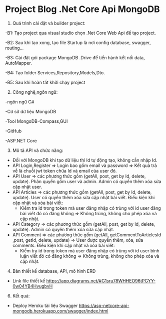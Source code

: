 # Project Blog .Net Core Api MongoDB

1. Quá trình cài đặt và builder project:

-B1: Tạo project qua visual studio chọn .Net Core Web Api để tạo project.

-B2: Sau khi tạo xong, tạo file Startup là nơi config database, swagger, routing...

-B3: Cài đặt gói package MongoDB .Drive để tiến hành kết nối data, AutoMapper.

-B4: Tạo folder Services,Repository,Models,Dto.

-B5: Sau khi hoàn tất khởi chạy project

2. Công nghệ,ngôn ngữ:

-ngôn ngữ C#

-Cơ sở dữ liệu MongoDB

-Tool MongoDB-Compass,GUI

-GitHub

-ASP.NET Core

3. Mô tả API và chức năng:
- Đối với MongoDB khi tạo dữ liệu thì Id tự động tạo, không cần nhập Id.
- API Login,Register => Login bao gồm email và password => Kết quả trả về là chuỗi jwt token chứa Id và email của user đó.
- API User => các phương thức gồm (getAll, post, get by Id, delete, update). Phân quyền gồm user và admin. Admin có quyền thêm xóa sửa cập nhật user.
- API Articles => các phương thức gồm (getAll, post, get by Id, delete, update). User có quyền thêm xóa sửa cập nhật bài viết. Điều kiện khi cập nhật và xóa bài viết:
     + Kiểm tra id trong token mà user đăng nhập có trùng với id user đăng bài viết đó có đăng không => Không trùng, không cho phép xóa và cập nhật.
- API Category => các phương thức gồm (getAll, post, get by Id, delete, update). Admin có quyền thêm xóa sửa cập nhật.
- API Comment => các phương thức gồm (getAll, getCommentToArticlesId ,post, getId, delete, update) => User được quyền thêm, xóa, sửa comments. Điều kiện khi cập nhật và xóa bài viết:
     + Kiểm tra id trong token mà user đăng nhập có trùng với id user bình luận viết đó có đăng không => Không trùng, không cho phép xóa và cập nhật.

4. Bản thiết kế database, API, mô hình ERD
- Link file thiết kế
https://app.diagrams.net/#G1sru78WHHEO96tPGYY-0w04YB4HvugbvH

6. Kết quả:
- Deploy Heroku tài liệu Swagger
https://asp-netcore-api-mongodb.herokuapp.com/swagger/index.html
